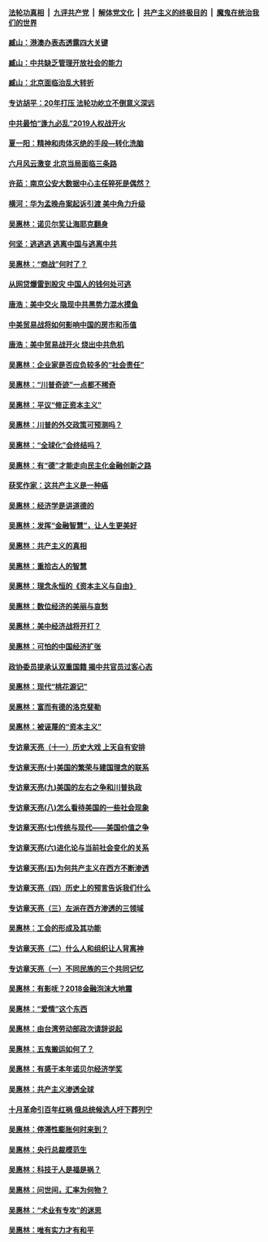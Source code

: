 ####  [法轮功真相](../../../../basic/blob/master/README.md?t=09302127) &nbsp;|&nbsp; [九评共产党](../../../../9ping.md/blob/master/README.md?t=09302127) &nbsp;|&nbsp; [解体党文化](../../../../jtdwh.md/blob/master/README.md?t=09302127)  &nbsp;|&nbsp; [共产主义的终极目的](../../../../gczydzjmd.md/blob/master/README.md?t=09302127) &nbsp;|&nbsp; [魔鬼在统治我们的世界](../../../../mgztzwmdsj.md/blob/master/README.md?t=09302127) 

#### [臧山：港澳办表态透露四大关键](../pages/nsc423/n11421628.md?t=09302127) 

#### [臧山：中共缺乏管理开放社会的能力](../pages/nsc423/n11407457.md?t=09302127) 

#### [臧山：北京面临治乱大转折](../pages/nsc423/n11406895.md?t=09302127) 

#### [专访胡平：20年打压 法轮功屹立不倒意义深远](../pages/nsc423/n11398800.md?t=09302127) 

#### [中共最怕“逢九必乱”2019人权战开火](../pages/nsc423/n11385248.md?t=09302127) 

#### [夏一阳：精神和肉体灭绝的手段—转化洗脑](../pages/nsc423/n11368250.md?t=09302127) 

#### [六月风云激变 北京当局面临三条路](../pages/nsc423/n11313668.md?t=09302127) 

#### [许茹：南京公安大数据中心主任猝死是偶然？](../pages/nsc423/n11064744.md?t=09302127) 

#### [横河：华为孟晚舟案起诉引渡 美中角力升级](../pages/nsc423/n11027230.md?t=09302127) 

#### [吴惠林：诺贝尔奖让海耶克翻身](../pages/nsc423/n10890049.md?t=09302127) 

#### [何坚：逃逃逃 逃离中国与逃离中共](../pages/nsc423/n10592891.md?t=09302127) 

#### [吴惠林：“商战”何时了？](../pages/nsc423/n10573558.md?t=09302127) 

#### [从网贷爆雷到股灾 中国人的钱何处可逃](../pages/nsc423/n10572800.md?t=09302127) 

#### [唐浩：美中交火 隐现中共黑势力混水摸鱼](../pages/nsc423/n10544040.md?t=09302127) 

#### [中美贸易战将如何影响中国的房市和币值](../pages/nsc423/n10543697.md?t=09302127) 

#### [唐浩：美中贸易战开火 烧出中共危机](../pages/nsc423/n10540126.md?t=09302127) 

#### [吴惠林：企业家是否应负较多的“社会责任”](../pages/nsc423/n10535022.md?t=09302127) 

#### [吴惠林：“川普奇迹”一点都不稀奇](../pages/nsc423/n10512808.md?t=09302127) 

#### [吴惠林：平议“修正资本主义”](../pages/nsc423/n10495724.md?t=09302127) 

#### [吴惠林：川普的外交政策可预测吗？](../pages/nsc423/n10462387.md?t=09302127) 

#### [吴惠林：“全球化”会终结吗？](../pages/nsc423/n10452838.md?t=09302127) 

#### [吴惠林：有“德”才能走向民主化金融创新之路](../pages/nsc423/n10432292.md?t=09302127) 

#### [获奖作家：这共产主义是一种癌](../pages/nsc423/n10431541.md?t=09302127) 

#### [吴惠林：经济学是讲道德的](../pages/nsc423/n10398014.md?t=09302127) 

#### [吴惠林：发挥“金融智慧”，让人生更美好](../pages/nsc423/n10375019.md?t=09302127) 

#### [吴惠林：共产主义的真相](../pages/nsc423/n10351394.md?t=09302127) 

#### [吴惠林：重拾古人的智慧](../pages/nsc423/n10337691.md?t=09302127) 

#### [吴惠林：理念永恒的《资本主义与自由》](../pages/nsc423/n10316274.md?t=09302127) 

#### [吴惠林：数位经济的美丽与哀愁](../pages/nsc423/n10292946.md?t=09302127) 

#### [吴惠林：美中经济战将开打？](../pages/nsc423/n10258825.md?t=09302127) 

#### [吴惠林：可怕的中国经济扩张](../pages/nsc423/n10219147.md?t=09302127) 

#### [政协委员提承认双重国籍 揭中共官员过客心态](../pages/nsc423/n10208809.md?t=09302127) 

#### [吴惠林：现代“桃花源记”](../pages/nsc423/n10185234.md?t=09302127) 

#### [吴惠林：富而有德的洛克斐勒](../pages/nsc423/n10142264.md?t=09302127) 

#### [吴惠林：被诬蔑的“资本主义”](../pages/nsc423/n10124816.md?t=09302127) 

#### [专访章天亮（十一）历史大戏 上天自有安排](../pages/nsc423/n10094905.md?t=09302127) 

#### [专访章天亮(十)美国的繁荣与建国理念的联系](../pages/nsc423/n10094899.md?t=09302127) 

#### [专访章天亮(九)美国的左右之争和川普执政](../pages/nsc423/n10094889.md?t=09302127) 

#### [专访章天亮(八)怎么看待美国的一些社会现象](../pages/nsc423/n10094857.md?t=09302127) 

#### [专访章天亮(七)传统与现代——美国价值之争](../pages/nsc423/n10093140.md?t=09302127) 

#### [专访章天亮(六)进化论与当前社会变化的关系](../pages/nsc423/n10092036.md?t=09302127) 

#### [专访章天亮(五)为何共产主义在西方不断渗透](../pages/nsc423/n10083620.md?t=09302127) 

#### [专访章天亮（四）历史上的预言告诉我们什么](../pages/nsc423/n10083606.md?t=09302127) 

#### [专访章天亮（三）左派在西方渗透的三领域](../pages/nsc423/n10081115.md?t=09302127) 

#### [吴惠林：工会的形成及其功能](../pages/nsc423/n10080633.md?t=09302127) 

#### [专访章天亮（二）什么人和组织让人背离神](../pages/nsc423/n10076637.md?t=09302127) 

#### [专访章天亮（一）不同民族的三个共同记忆](../pages/nsc423/n10074188.md?t=09302127) 

#### [吴惠林：有影呒？2018金融泡沫大地震](../pages/nsc423/n10040534.md?t=09302127) 

#### [吴惠林：“爱情”这个东西](../pages/nsc423/n10019423.md?t=09302127) 

#### [吴惠林：由台湾劳动部政次请辞说起](../pages/nsc423/n9979679.md?t=09302127) 

#### [吴惠林：五鬼搬运如何了？](../pages/nsc423/n9925338.md?t=09302127) 

#### [吴惠林：有感于本年诺贝尔经济学奖](../pages/nsc423/n9871883.md?t=09302127) 

#### [吴惠林：共产主义渗透全球](../pages/nsc423/n9812748.md?t=09302127) 

#### [十月革命引百年红祸 俄总统候选人吁下葬列宁](../pages/nsc423/n9810182.md?t=09302127) 

#### [吴惠林：停滞性膨胀何时来到？](../pages/nsc423/n9764136.md?t=09302127) 

#### [吴惠林：央行总裁模范生](../pages/nsc423/n9728134.md?t=09302127) 

#### [吴惠林：科技于人是福是祸？](../pages/nsc423/n9672982.md?t=09302127) 

#### [吴惠林：问世间，汇率为何物？](../pages/nsc423/n9621788.md?t=09302127) 

#### [吴惠林：“术业有专攻”的迷思](../pages/nsc423/n9580363.md?t=09302127) 

#### [吴惠林：唯有实力才有和平](../pages/nsc423/n9529599.md?t=09302127) 

